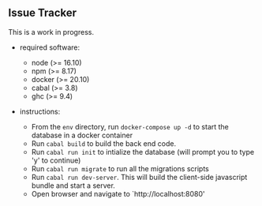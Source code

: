 ## Issue Tracker

This is a work in progress.

- required software:
  - node (>= 16.10)
  - npm (>= 8.17)
  - docker (>= 20.10)
  - cabal (>= 3.8)
  - ghc (>= 9.4)

- instructions:
  - From the `env` directory, run `docker-compose up -d` to start the database in a docker container
  - Run `cabal build` to build the back end code.
  - Run `cabal run init` to intialize the database (will prompt you to type 'y' to continue)
  - Run `cabal run migrate` to run all the migrations scripts
  - Run `cabal run dev-server`. This will build the client-side javascript bundle and start a server.
  - Open browser and navigate to `http://localhost:8080'

